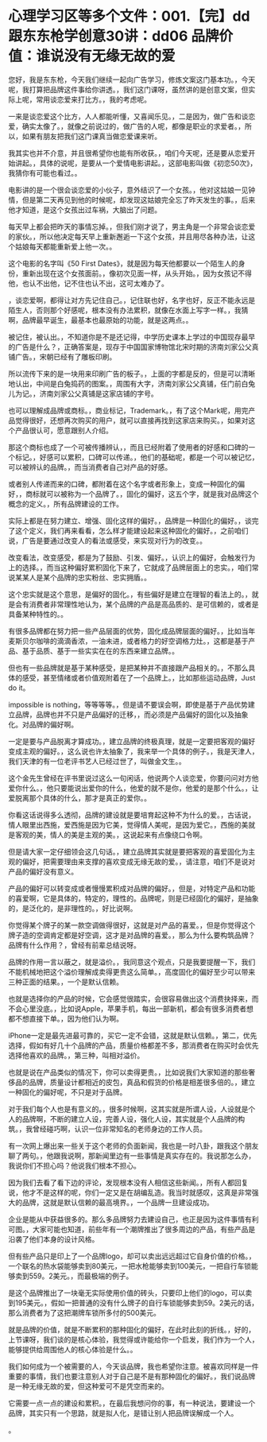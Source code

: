 # 心理学习区等多个文件：001.【完】dd跟东东枪学创意30讲：dd06 品牌价值：谁说没有无缘无故的爱 

您好，我是东东枪，今天我们继续一起向广告学习，修炼文案这门基本功。，今天呢，我打算把品牌这件事给你讲透。，我们这门课呀，虽然讲的是创意文案，但实际上呢，常用谈恋爱来打比方。，我的考虑呢。

一来是谈恋爱这个比方，人人都能听懂，又喜闻乐见。，二是因为，做广告和谈恋爱，确实太像了。，就像之前说过的，做广告的人呢，都像是职业的求爱者。，所以，如果有朋友把我们这门课真当做恋爱课来听。

我其实也并不介意，并且很希望你也能有所收获。，咱们今天呢，还是要从恋爱开始讲起。，具体的说呢，是要从一个爱情电影讲起。，这部电影叫做《初恋50次》，我猜你有可能也看过。。

电影讲的是一个很会谈恋爱的小伙子，意外结识了一个女孩。，他对这姑娘一见钟情，但是第二天再见到他的时候呢，却发现这姑娘完全忘了昨天发生的事。，后来他才知道，是这个女孩出过车祸，大脑出了问题。

每天早上都会把昨天的事情忘掉。，但我们刚才说了，男主角是一个非常会谈恋爱的家伙。，所以他决定每天早上重新邂逅一下这个女孩，并且用尽各种办法，让这个姑娘每天都能重新爱上他一次。。

这个电影的名字叫《50 First Dates》，就是因为每天他都要以一个陌生人的身份，重新出现在这个女孩面前。，像初次见面一样，从头开始。，因为女孩记不得他，也认不出他，记不住也认不出，这可太难办了。

，谈恋爱啊，都得让对方先记住自己。，记住联也好，名字也好，反正不能永远是陌生人，否则那个好感呢，根本没有办法累积，就像在水面上写字一样。，我猜啊，品牌最早诞生，最基本也最原始的功能，就是这两点。。

被记住，被认出。，不知道你是不是还记得，中学历史课本上学过的中国现存最早的广告是什么？，正确答案是，现存于中国国家博物馆北宋时期的济南刘家公父真铺广告。，宋朝已经有了雕板印刷。

所以流传下来的是一块用来印刷广告的板子。，上面的字都是反的，但是可以清晰地认出，中间是白兔捣药的图案。，周围有大字，济南刘家公父真铺，任门前白兔儿为记。，济南刘家公父真铺是这家店铺的字号。

也可以理解成品牌或商标。，商业标记，Trademark。，有了这个Mark呢，用完产品觉得很好，还想再次购买的用户，就可以直接再找到这家店来购买。，如果对这个产品很认可，愿意跟别人介绍。

那这个商标也成了一个可被传播辨认，，而且已经附着了使用者的好感和口碑的一个标记。，好感可以累积，口碑可以传递。，他们的基础呢，都是一个可以被记忆，可以被辨认的品牌。，而当消费者自己对产品的好感。

或者别人传递而来的口碑，都附着在这个名字或者形象上，变成一种固化的偏好，，商标就可以被称为一个品牌了。，固化的偏好，这五个字，就是我对品牌这个概念的定义。，所有品牌建设的工作。

实际上都是在努力建立、增强、固化这样的偏好。，品牌是一种固化的偏好。，谈完了这个定义，我们再来看看，怎么样才能建设起来这种固化的偏好。，之前咱们说，广告是要通过改变人的看法或感受，来实现对行为的改变。。

改变看法，改变感受，都是为了鼓励、引发、偏好。，认识上的偏好，会触发行为上的选择。，而当这种偏好累积固化下来了，它就成了品牌层面上的忠实。，咱们常说某某人是某个品牌的忠实粉丝、忠实拥盾。。

这个忠实就是这个意思，是偏好的固化。，有些偏好是建立在理智的看法上的。，就是会有消费者非常理性地认为，某个品牌的产品是高品质的、是可信赖的，或者是具备某种特性的。。

有很多品牌都在努力把一些产品层面的优势，固化成品牌层面的偏好。，比如当年麦斯贝尔咖啡的滴滴香浓，一油未进，或者格力的好空调格力灶。，这都是基于产品、基于品质、基于一些实实在在的东西来建立品牌。。

但也有一些品牌就是基于某种感受，是把某种并不直接跟产品相关的。，不那么具体的感受，甚至情绪或者价值观附着在了一个品牌上。，比如那些运动品牌，Just do it。

 impossible is nothing，等等等等。，但是请不要误会啊，即使是基于产品优势建立品牌，品牌也并不只是产品偏好的迁移，，而必须是产品偏好的固化以及抽象化。对品牌的偏好啊。

一定是要与产品脱离才算成功。，建立品牌的终极真理，就是一定要把客观的偏好变成主观的偏好。，这么说也许太抽象了，我来举一个具体的例子。，我是天津人，我们天津的有一位老评书艺人已经过世了，叫做金文生。。

这个金先生曾经在评书里说过这么一句闲话，他说两个人谈恋爱，你要问问对方他爱你什么。，他只要能说出爱你的什么，他爱的就不是你，他爱的是那个什么。，让爱脱离那个具体的什么，那才是真正的爱你。。

你看这话说得多么透彻，品牌的建设就是要培育起这种不为什么的爱。，古话说，情人眼里出西施，爱西施是因为它美，觉得情人美呢，是因为爱它。，西施的美就是客观的美，情人的美是主观的美。，这说起来有点像绕口令啊。

但是请大家一定仔细领会这几句话。，建立品牌其实就是要把客观的喜爱固化为主观的偏好，把需要理由来支撑的喜欢变成无缘无故的爱。，请注意，咱们不是说对产品的偏好没有意义。

产品的偏好可以转变成或者慢慢累积成对品牌的偏好。，但是，对特定产品和功能的喜爱啊，它是具体的，特定的，理性的。品牌呢，则是已经固化的偏好，是抽象的，是泛化的，是非理性的。，好比说啊。

你觉得某个牌子的某一款空调做得很好，这就是对产品的喜爱。，但是你觉得这个牌子造的空调肯定都是好空调，这才是对品牌的喜爱。，那么为什么要构筑品牌？品牌有什么作用？，曾经有前辈总结说呀。

品牌的作用一言以蔽之，就是溢价。，我同意这个观点，只是我要提醒一下，我们不能机械地把这个溢价理解成卖得更贵这么简单。，高度固化的偏好至少可以带来三种正面的结果。，一个是默认信赖。

也就是选择你的产品的时候，它会感觉很踏实，会很容易做出这个消费抉择来，而不会心里没底。，比如说Apple，苹果手机，每出一部新机，都会有很多消费者想都不想直接下单。，因为他们认为啊。

iPhone一定是最先进最可靠的，买它一定不会错，这就是默认信赖。，第二，优先选择，假如有好几十个品牌的产品，质量价格都差不多，那消费者在购买时会优先选择他喜欢的品牌。，第三种，叫相对溢价。

也就是说在产品类似的情况下，你可以卖得更贵。，比如说我们大家知道的那些奢侈品的品牌，质量设计都相近的皮包，真品和假货的价格是相差很多倍的。，建立一种固化的偏好呢，不只是对于品牌。

对于我们每个人也是有意义的。，很多时候啊，这其实就是所谓人设，人设就是个人的品牌啊，不断的建立人设，完善人设，强化人设，其实就是个人品牌的构筑。，我曾经碰巧啊，认识一位非常知名的老师身边的工作人员。

有一次网上爆出来一些关于这个老师的负面新闻，我也是一时八卦，跟我这个朋友聊了两句。，他跟我说啊，那新闻里边有一些事情是真实存在的。我说那怎么办，我说你们不担心吗？他说我们根本不担心。

因为我们去看了看下边的评论，发现根本没有人相信这些新闻。，所有人都回复说，他才不是这样的呢，你们一定又是在胡编乱造。我当时就感叹，这真是非常强大的品牌，这就是默认信赖的最高境界。，一个品牌一旦建设成功。

企业是能从中获益很多的。那么多品牌努力去建设自己，也正是因为这件事情有利可图。，大家可能也知道，前些年有一个潮牌推出了很多周边的产品，有些产品是沿袭了他们本身的设计风格。

但有些产品只是印上了一个品牌logo，却可以卖出远远超过它自身价值的价格。，一个联名的热水袋能够卖到80美元，一把水枪能够卖到100美元，一把自行车锁能够卖到559。2美元。，而最极端的例子。

是这个品牌推出了一块毫无实际使用价值的砖头，只要印上他们的logo，可以卖到195美元。，假如一把普通的没有什么牌子的自行车锁能够卖到59。2美元的话，那么消费者为了这把潮牌车锁所多付的500美元。

就是品牌的价值，就是不断累积的那种固化的偏好，在此时此刻的折线。，好的，上节课呀，我们谈的是核心体验，我觉得或许能给你一个启发，我们作为一个人，能够提供给周围他人的核心体验是什么。。

我们如何成为一个被需要的人，今天谈品牌，我也希望你注意。被喜欢同样是一件重要的事情，我们也要注意别人对于自己是不是有那种固化的偏好。，我们说品牌是一种无缘无故的爱，但这种爱可不是凭空而来的。

它需要一点一点的建设和累积。，在最后我想问你的事，有一种说法，要建设一个品牌，其实只有一个思路，就是拟人化，是错让别人把品牌误解成一个人。

。
